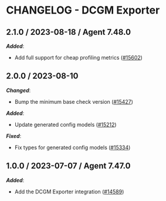 # CHANGELOG - DCGM Exporter

<!-- towncrier release notes start -->

## 2.1.0 / 2023-08-18 / Agent 7.48.0

***Added***:

* Add full support for cheap profiling metrics ([#15602](https://github.com/DataDog/integrations-core/pull/15602))

## 2.0.0 / 2023-08-10

***Changed***:

* Bump the minimum base check version ([#15427](https://github.com/DataDog/integrations-core/pull/15427))

***Added***:

* Update generated config models ([#15212](https://github.com/DataDog/integrations-core/pull/15212))

***Fixed***:

* Fix types for generated config models ([#15334](https://github.com/DataDog/integrations-core/pull/15334))

## 1.0.0 / 2023-07-07 / Agent 7.47.0

***Added***:

* Add the DCGM Exporter integration ([#14589](https://github.com/DataDog/integrations-core/pull/14589))

